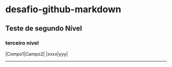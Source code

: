 # desafio-github-markdown
## Teste de segundo Nível
### terceiro nível

|Compo1|Campo2|
|xxxx|yyy|

---
